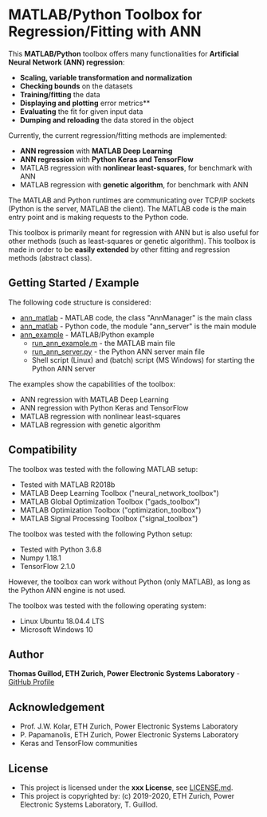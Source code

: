 # MATLAB/Python Toolbox for Regression/Fitting with ANN

This **MATLAB/Python** toolbox offers many functionalities for **Artificial Neural Network (ANN) regression**:
* **Scaling, variable transformation and normalization**
* **Checking bounds** on the datasets
* **Training/fitting** the data
* **Displaying and plotting** error metrics**
* **Evaluating** the fit for given input data
* **Dumping and reloading** the data stored in the object

Currently, the current regression/fitting methods are implemented:
* **ANN regression** with **MATLAB Deep Learning**
* **ANN regression** with **Python Keras and TensorFlow**
* MATLAB regression with **nonlinear least-squares**, for benchmark with ANN
* MATLAB regression with **genetic algorithm**, for benchmark with ANN

The MATLAB and Python runtimes are communicating over TCP/IP sockets (Python is the server, MATLAB the client).
The MATLAB code is the main entry point and is making requests to the Python code.

This toolbox is primarily meant for regression with ANN but is also useful for other methods (such as least-squares or genetic algorithm).
This toolbox is made in order to be **easily extended** by other fitting and regression methods (abstract class).

## Getting Started / Example

The following code structure is considered:
* [ann_matlab](ann_matlab) - MATLAB code, the class "AnnManager" is the main class
* [ann_matlab](ann_matlab) - Python code, the module "ann_server" is the main module
* [ann_example](ann_example) - MATLAB/Python example
    * [run_ann_example.m](ann_example/run_ann_example.m) - the MATLAB main file
    * [run_ann_server.py](ann_example/run_ann_server.py) - the Python ANN server main file
    * Shell script (Linux) and (batch) script (MS Windows) for starting the Python ANN server

The examples show the capabilities of the toolbox:
* ANN regression with MATLAB Deep Learning
* ANN regression with Python Keras and TensorFlow
* MATLAB regression with nonlinear least-squares
* MATLAB regression with genetic algorithm

## Compatibility

The toolbox was tested with the following MATLAB setup:
* Tested with MATLAB R2018b
* MATLAB Deep Learning Toolbox ("neural_network_toolbox")
* MATLAB Global Optimization Toolbox ("gads_toolbox")
* MATLAB Optimization Toolbox ("optimization_toolbox")
* MATLAB Signal Processing Toolbox ("signal_toolbox")

The toolbox was tested with the following Python setup:
* Tested with Python 3.6.8
* Numpy 1.18.1
* TensorFlow 2.1.0

However, the toolbox can work without Python (only MATLAB), as long as the Python ANN engine is not used.

The toolbox was tested with the following operating system:
* Linux Ubuntu 18.04.4 LTS
* Microsoft Windows 10

## Author

**Thomas Guillod, ETH Zurich, Power Electronic Systems Laboratory** - [GitHub Profile](https://github.com/otvam)

## Acknowledgement

* Prof. J.W. Kolar, ETH Zurich, Power Electronic Systems Laboratory
* P. Papamanolis, ETH Zurich, Power Electronic Systems Laboratory
* Keras and TensorFlow communities

## License

* This project is licensed under the **xxx License**, see [LICENSE.md](LICENSE.md).
* This project is copyrighted by: (c) 2019-2020, ETH Zurich, Power Electronic Systems Laboratory, T. Guillod.
